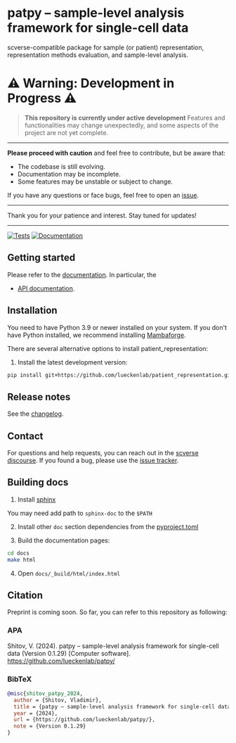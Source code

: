 # patpy – sample-level analysis framework for single-cell data

scverse-compatible package for sample (or patient) representation, representation methods evaluation, and sample-level analysis.

# ⚠️ Warning: Development in Progress ⚠️

> **This repository is currently under active development**
> Features and functionalities may change unexpectedly, and some aspects of the project are not yet complete.

---

**Please proceed with caution** and feel free to contribute, but be aware that:

-   The codebase is still evolving.
-   Documentation may be incomplete.
-   Some features may be unstable or subject to change.

If you have any questions or face bugs, feel free to open an [issue](https://github.com/lueckenlab/patient_representation/issues).

---

Thank you for your patience and interest. Stay tuned for updates!

---

[![Tests][badge-tests]][link-tests]
[![Documentation][badge-docs]][link-docs]

[badge-tests]: https://img.shields.io/github/actions/workflow/status/VladimirShitov/patient_representation/test.yaml?branch=main
[link-tests]: https://github.com/lueckenlab/patient_representation/actions/workflows/test.yml
[badge-docs]: https://img.shields.io/readthedocs/patient_representation

## Getting started

Please refer to the [documentation][link-docs]. In particular, the

-   [API documentation][link-api].

## Installation

You need to have Python 3.9 or newer installed on your system. If you don't have
Python installed, we recommend installing [Mambaforge](https://github.com/conda-forge/miniforge#mambaforge).

There are several alternative options to install patient_representation:

<!--
1) Install the latest release of `patient_representation` from `PyPI <https://pypi.org/project/patient_representation/>`_:

```bash
pip install patient_representation
```
-->

1. Install the latest development version:

```bash
pip install git+https://github.com/lueckenlab/patient_representation.git@main
```

## Release notes

See the [changelog][changelog].

## Contact

For questions and help requests, you can reach out in the [scverse discourse][scverse-discourse].
If you found a bug, please use the [issue tracker][issue-tracker].

## Building docs

1. Install [sphinx](https://www.sphinx-doc.org/en/master/usage/installation.html)

You may need add path to `sphinx-doc` to the `$PATH`

2. Install other `doc` section dependencies from the [pyproject.toml](https://github.com/lueckenlab/patient_representation/blob/main/pyproject.toml)

3. Build the documentation pages:

```bash
cd docs
make html
```

4. Open `docs/_build/html/index.html`

## Citation

Preprint is coming soon. So far, you can refer to this repository as following:

### APA

Shitov, V. (2024). patpy – sample-level analysis framework for single-cell data (Version 0.1.29) [Computer software]. https://github.com/lueckenlab/patpy/

### BibTeX

```bibtex
@misc{shitov_patpy_2024,
  author = {Shitov, Vladimir},
  title = {patpy – sample-level analysis framework for single-cell data},
  year = {2024},
  url = {https://github.com/lueckenlab/patpy/},
  note = {Version 0.1.29}
}
```

[scverse-discourse]: https://discourse.scverse.org/
[issue-tracker]: https://github.com/lueckenlab/patient_representation/issues
[changelog]: https://patient_representation.readthedocs.io/latest/changelog.html
[link-docs]: https://patient_representation.readthedocs.io
[link-api]: https://patient_representation.readthedocs.io/latest/api.html
